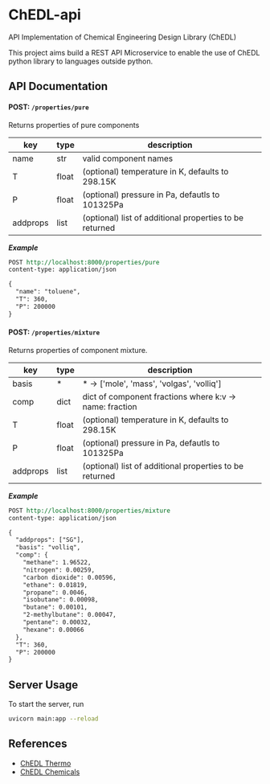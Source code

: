# ChEDL-api
API Implementation of Chemical Engineering Design Library (ChEDL)

This project aims build a REST API Microservice to enable the use of ChEDL python library to languages outside python.

## API Documentation
#### POST: `/properties/pure`
Returns properties of pure components

| key | type | description |
|---|---|---|
| name | str | valid component names |
| T | float | (optional) temperature in K, defaults to 298.15K |
| P | float | (optional) pressure in Pa, defautls to 101325Pa |
| addprops | list | (optional) list of additional properties to be returned |

***Example***
```rest
POST http://localhost:8000/properties/pure
content-type: application/json

{
  "name": "toluene",
  "T": 360,
  "P": 200000
}
```
#### POST: `/properties/mixture`
Returns properties of component mixture.

| key | type | description |
|---|---|---|
| basis | * | * -> ['mole', 'mass', 'volgas', 'volliq'] |
| comp | dict | dict of component fractions where k:v -> name<str>: fraction<float> |
| T | float | (optional) temperature in K, defaults to 298.15K |
| P | float | (optional) pressure in Pa, defautls to 101325Pa |
| addprops | list | (optional) list of additional properties to be returned |

***Example***
```rest
POST http://localhost:8000/properties/mixture
content-type: application/json

{
  "addprops": ["SG"],
  "basis": "volliq",
  "comp": {
    "methane": 1.96522, 
    "nitrogen": 0.00259, 
    "carbon dioxide": 0.00596, 
    "ethane": 0.01819, 
    "propane": 0.0046, 
    "isobutane": 0.00098, 
    "butane": 0.00101, 
    "2-methylbutane": 0.00047, 
    "pentane": 0.00032, 
    "hexane": 0.00066
  },
  "T": 360,
  "P": 200000
}
```

## Server Usage
To start the server, run
```bash
uvicorn main:app --reload
```


## References
- [ChEDL Thermo](https://github.com/CalebBell/thermo)
- [ChEDL Chemicals](https://github.com/CalebBell/chemicals)